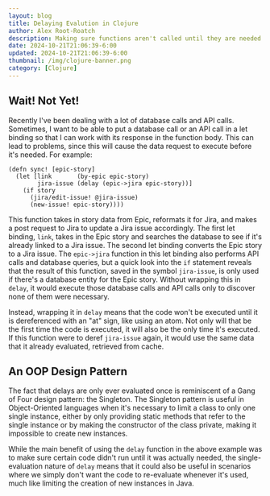 ```yaml
---
layout: blog
title: Delaying Evalution in Clojure
author: Alex Root-Roatch
description: Making sure functions aren't called until they are needed
date: 2024-10-21T21:06:39-6:00
updated: 2024-10-21T21:06:39-6:00
thumbnail: /img/clojure-banner.png
category: [Clojure]
---
```


## Wait! Not Yet!

Recently I've been dealing with a lot of database calls and API calls. Sometimes, I want to be able to put a database call or an API call in a let binding so that I can work with its response in the function body. This can lead to problems, since this will cause the data request to execute before it's needed. For example: 

```
(defn sync! [epic-story]
  (let [link       (by-epic epic-story)
        jira-issue (delay (epic->jira epic-story))]
    (if story
      (jira/edit-issue! @jira-issue)
      (new-issue! epic-story))))
```

This function takes in story data from Epic, reformats it for Jira, and makes a post request to Jira to update a Jira issue accordingly. The first let binding, `link`, takes in the Epic story and searches the database to see if it's already linked to a Jira issue. The second let binding converts the Epic story to a Jira issue. The `epic->jira` function in this let binding also performs API calls and database queries, but a quick look into the `if` statement reveals that the result of this function, saved in the symbol `jira-issue`, is only used if there's a database entity for the Epic story. Without wrapping this in `delay`, it would execute those database calls and API calls only to discover none of them were necessary. 

Instead, wrapping it in `delay` means that the code won't be executed until it is dereferenced with an "at" sign, like using an atom. Not only will that be the first time the code is executed, it will also be the only time it's executed. If this function were to deref `jira-issue` again, it would use the same data that it already evaluated, retrieved from cache. 

## An OOP Design Pattern

The fact that delays are only ever evaluated once is reminiscent of a Gang of Four design pattern: the Singleton. The Singleton pattern is useful in Object-Oriented languages when it's necessary to limit a class to only one single instance, either by only providing static methods that refer to the single instance or by making the constructor of the class private, making it impossible to create new instances. 

While the main benefit of using the `delay` function in the above example was to make sure certain code didn't run until it was actually needed, the single-evaluation nature of `delay` means that it could also be useful in scenarios where we simply don't want the code to re-evaluate whenever it's used, much like limiting the creation of new instances in Java. 

